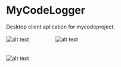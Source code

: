 # MyCodeLogger
Desktop client aplication for mycodeproject. <br /><br />
![alt text](http://binaryalchemist.pl/wp-content/uploads/2017/08/logger.jpg) &nbsp;&nbsp;&nbsp;&nbsp;&nbsp;&nbsp;&nbsp;&nbsp;&nbsp;&nbsp;&nbsp;&nbsp;&nbsp;&nbsp;&nbsp;&nbsp;
![alt text](http://binaryalchemist.pl/wp-content/uploads/2017/08/logger2.jpg) <br /><br /><br />
![alt text](http://binaryalchemist.pl/wp-content/uploads/2017/08/logger3.jpg) 

